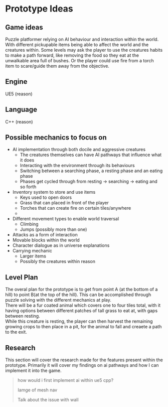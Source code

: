 # Prototype Ideas

## Game ideas

Puzzle platformer relying on AI behaviour and interaction within the world. With different pickupable items being able to affect the world and the creatures within. Some levels may ask the player to use the creatures habits to make a path forward, like removing the food so they eat at the unwalkable area full of bushes. Or the player could use fire from a torch item to scare/guide them away from the objective.

## Engine

UE5 
(reason)

## Language

C++
(reason)

## Possible mechanics to focus on
- AI implementation through both docile and aggressive creatures
    - The creatures themselves can have AI pathways that influence what it does
    - Interacting with the environment through its behaviours
    - Switching between a searching phase, a resting phase and an eating phase
    - Phases get cycled through from resting -> searching -> eating and so forth
- Inventory system to store and use items
    - Keys used to open doors
    - Grass that can placed in front of the player
    - Torches that can create fire on certain tiles/anywhere
    - 
- Different movement types to enable world traversal
    - Climbing
    - Jumps (possibly more than one)
- Attacks as a form of interaction
- Movable blocks within the world
- Character dialogue as in universe explanations
- Carrying mechanic
    - Larger items
    - Possibly the creatures within reason

## Level Plan

The overal plan for the prototype is to get from point A (at the bottom of a hill) to point B(at the top of the hill). This can be accomplished through puzzle solving with the different mechanics at play.  
There will be a fur coated animal which covers one to four tiles total, with it having options between different patches of tall grass to eat at, with gaps between resting.  
While this creature is resting, the player can then harvest the remaining growing crops to then place in a pit, for the animal to fall and creaete a path to the exit.

## Research

This section will cover the research made for the features present within the prototype. Primarily it will cover my findings on ai pathways and how I can implement it into the game.

> how would i first implement ai within ue5 cpp?
>
> Iamge of mesh nav
>
> Talk about the issue with wall
> 
